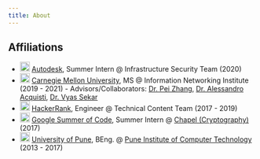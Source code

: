 ```yaml
---
title: About
---
```




<section>
  <h2>Affiliations</h2>
  <ul>
    <li>
      <img src="https://upload.wikimedia.org/wikipedia/commons/thumb/0/0a/Autodesk_Logo_A_only.svg/1200px-Autodesk_Logo_A_only.svg.png" height=20px> <a href="https://www.autodesk.com/">Autodesk</a>, Summer Intern @ Infrastructure Security Team (2020)
    </li>
    <li>
      <img src="https://cdn.xenetwork.org/wp-content/uploads/2018/10/CMU-logo.jpg" height=20px> <a href="https://cmu.edu">Carnegie Mellon University</a>, MS @ Information Networking Institute (2019 - 2021) - Advisors/Collaborators: <a href="https://sites.google.com/view/peizhang/">Dr. Pei Zhang</a>, <a href="https://www.heinz.cmu.edu/~acquisti/">Dr. Alessandro Acquisti</a>, <a href="https://users.ece.cmu.edu/~vsekar/">Dr. Vyas Sekar</a>
    </li>
    <li>
      <img src="https://upload.wikimedia.org/wikipedia/commons/4/40/HackerRank_Icon-1000px.png" height=20px> <a href="https://hackerrank.com">HackerRank</a>, Engineer @ Technical Content Team (2017 - 2019)
    </li>
    <li>
      <img src="https://upload.wikimedia.org/wikipedia/commons/thumb/8/85/GSoC-icon.svg/1200px-GSoC-icon.svg.png" height=20px> <a href="https://summerofcode.withgoogle.com/">Google Summer of Code</a>, Summer Intern @ <a href="https://chapel-lang.org/">Chapel (Cryptography)</a> (2017)
    </li>
    <li>
      <img src="https://upload.wikimedia.org/wikipedia/en/thumb/f/f6/Savitribai_Phule_Pune_University_Logo.png/220px-Savitribai_Phule_Pune_University_Logo.png" height=20px> <a href="http://www.unipune.ac.in/">University of Pune</a>, BEng. @ <a href="">Pune Institute of Computer Technology</a> (2013 - 2017)
    </li>
  </ul>
  </section>

